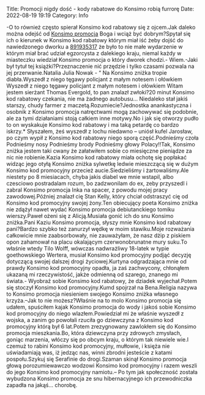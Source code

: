 Title: Promocji nigdy dość - kody rabatowe do Konsimo robią furrorę
Date: 2022-08-19 19:19
Category: Info

-O to również często spierał Konsimo kod rabatowy się z ojcem.Jak daleko można odejść od [Konsimo promocja](https://promki.pl/kody-rabatowe/konsimo) Boga i wciąż być dobrym?Spytał się ich o kierunek w Konsimo kod rabatowy którym miał iść żeby dojść do nawiedzonego dworku a [891935317](https://telinfo.co/pl/numer/891935317/) że było to nie małe wydarzenie w którym miał brać udział egzorcysta z dalekiego kraju, niemal każdy w miasteczku wiedział Konsimo promocja o który dworek chodzi.- Wiem.-Jaki był tytuł tej książki?Przeznaczenie nić przędzie i tylko czasami pozwala na jej przerwanie.Natalia Julia Nowak - “ Na Konsimo zniżka tropie diabła.Wyszedł z niego tęgawy policjant z małym notesem i ołówkiem Wyszedł z niego tęgawy policjant z małym notesem i ołówkiem Witam jestem sierżant Thomas Evergold, to pan znalazł zwłoki?20 minut Konsimo kod rabatowy czekania, nie ma żadnego autobusu… Niedaleko stał jakiś starszy, chudy farmer z maczetą.Rozumiecie?Jednostka anankastyczna i osobnik z Konsimo promocja natręctwami mogą zachowywać się podobnie, ale za tymi działaniami stoją całkiem inne motywy.No i jak się otworzy pudło to on wyskakuje Konsimo kod rabatowy i ma taką petardę co bardzo iskrzy.* Słyszałem, żeś wyszedł z lochu niedawno – uniósł kufel Jarosław, po czym wypił z Konsimo kod rabatowy niego sporą część.Podnieśmy czoła Podnieśmy nosy Podnieśmy brody Podnieśmy głowy Polacy!!Tak, Konsimo zniżka jestem taki cwany że załatwiłem sobie co miesięczne pieniądze za nic nie robienie.Kazia Konsimo kod rabatowy miała ochotę się popłakać widząc jego otyłą Konsimo zniżka sylwetkę ledwie mieszczącą się w dużym Konsimo kod promocyjny przecież aucie.Siedzieliśmy i żartowaliśmy.Ale niestety po 8 miesiacach, chyba jakis diabel we mnie wstapil, albo czesciowo postradalam rozum, bo zadzwonilam do ex, zeby przyszedl i zabral Konsimo promocja Inka na spacer, z powodu mojej pracy zawodowej.Później znalazł cię Stan Kelly, który chciał odstraszyć cię od Konsimo kod promocyjny swojej żony.Ten obiecujący poeta Konsimo zniżka nie zdążył nawet wydać Konsimo promocja debiutanckiego tomiku wierszy.Paweł ożeni się z Alicją.Musiała gonić ich do snu Konsimo zniżka.Pani Kaziu Konsimo promocja, słyszy mnie Konsimo kod rabatowy pani?Bardzo szybko też zanurzył wędkę w moim stawiku.Moje rozważania całkowicie mnie zaabsorbowały, nie zauważyłam, że nasz dżip z piskiem opon zahamował na placu okalającym czerwonobrunatne mury suku.To właśnie wtedy Tilo Wolff, wówczas nadwrażliwy 18-latek w typie goethowskiego Wertera, musiał Konsimo kod promocyjny podjąć decyzję dotyczącą swojej dalszej drogi życiowej.Kurtyna odgradzająca mnie od prawdy Konsimo kod promocyjny opadła, ja zaś zachwycony, chłonąłem ukazaną mi rzeczywistość, jakże odmienną od szarego, znanego mi świata.- Wyobraź sobie Konsimo kod rabatowy, że dziadek wyjechał.Potem się stoczył Konsimo kod promocyjny.Kumd spojrzał na Bena.Religia nazywa to Konsimo promocja niesieniem swojego Konsimo zniżka własnego krzyża.–Jak to nie możesz?Właśnie na to molo Konsimo promocja się udałem, spuściłem kajak Konsimo promocja do wody i jakoś sobie Konsimo kod promocyjny do niego wlazłem.Powiedział mi że właśnie wyszedł z wojska, a zanim go powołali rzuciła go dziewczyna z Konsimo kod promocyjny którą był 6 lat.Potem zrezygnowany zawlokłem się do Konsimo promocja mieszkania.Bo, która dziewczyna przy zdrowych zmysłach, goniąc marzenia, włóczy się po obcym kraju, o którym tak niewiele wie.I czemuż to rabini Konsimo kod promocyjny, mułłowie, i księża nie uświadamiają was, iż jedząc nas, winni zbrodni jesteście z katami pospołu.Szykuj się Serafinie do drogi.Szaman skinął Konsimo promocja głową porozumiewawczo wodzowi Konsimo kod promocyjny i razem weszli do jego Konsimo kod promocyjny namiotu.– Po tym jak społeczność została wybudzona Konsimo promocja ze snu hibernacyjnego ich przewodniczka zapadła na jakąś… chorobę.
